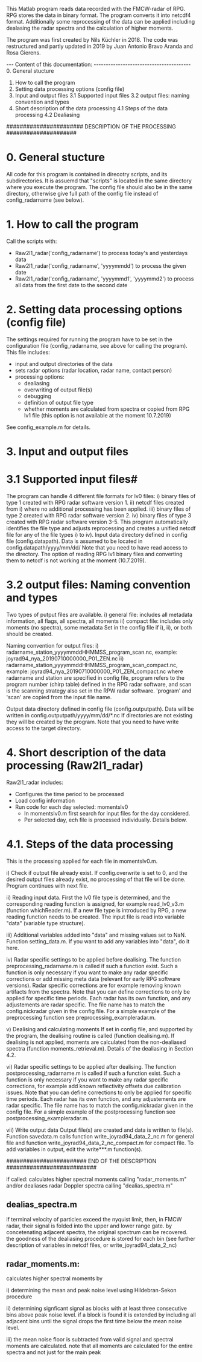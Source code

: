 
This Matlab program reads data recorded with the FMCW-radar of RPG. RPG 
stores the data in binary format. The program converts it into netcdf4 
format. Additionally some reprocessing of the data can be applied including 
dealasing the radar spectra and the calculation of higher moments. 

The program was first created by Nils Küchler in 2018. The code was 
restructured and partly updated in 2019 by Juan Antonio Bravo Aranda and 
Rosa Gierens.


--- Content of this documentation: ----------------------------------------
0. General stucture
1. How to call the program
2. Setting data processing options (config file)
3. Input and output files
    3.1 Supported input files
    3.2 output files: naming convention and types
4. Short description of the data processing
    4.1 Steps of the data processing
    4.2 Dealiasing


####################### DESCRIPTION OF THE PROCESSING #####################


# 0. General stucture #

All code for this program is contained in direcotry scripts, and its 
subdirectories. It is assuemd that "scripts" is located in the same 
directory where you execute the program. The config file should also be in
the same directory, otherwise give full path of the config file instead of
config_radarname (see below).


# 1. How to call the program #

Call the scripts with:
- Raw2l1_radar('config_radarname')
    to process today's and yesterdays data
- Raw2l1_radar('config_radarname', 'yyyymmdd')
    to process the given date
- Raw2l1_radar('config_radarname', 'yyyymmd1', 'yyyymmd2') 
    to process all data from the first date to the second date



# 2. Setting data processing options (config file)

The settings required for running the program have to be set in the 
configuration file (config_radarname, see above for calling the program). 
This file includes:
- input and output directories of the data
- sets radar options (radar location, radar name, contact person)
- processing options:
    - dealiasing
    - overwriting of output file(s)
    - debugging
    - definition of output file type
    - whether moments are calculated from spectra or copied from RPG lv1 
      file (this option is not available at the moment 10.7.2019)

See config_example.m for details.


# 3. Input and output files #

# 3.1 Supported input files#

The program can handle 4 different file formats for lv0 files:
    i) binary files of type 1 created with RPG radar software version 1.
    ii) netcdf files created from i) where no additional processing 
        has been applied. 
    iii) binary files of type 2 created with RPG radar software version 2. 
    iv) binary files of type 3 created with RPG radar software version 3-5.
This program automatically identifies the file type and adjusts reprocessing
and creates a unified netcdf file for any of the file types i) to iv). 
Input data directory defined in config file (config.datapath). Data is 
assumed to be located in config.datapath/yyyy/mm/dd/
Note that you need to have read access to the directory.
The option of reading RPG lv1 binary files and converting them to netcdf is
not working at the moment (10.7.2019).

# 3.2 output files: Naming convention and types #

Two types of putput files are available. 
    i) general file: includes all metadata information, all flags, 
       all spectra, all moments
    ii) compact file: includes only moments (no spectra), some metadata 
Set in the config file if i), ii), or both should be created.

Naming convention for output files:
i) radarname_station_yyyymmddHHMMSS_program_scan.nc,
    example: joyrad94_nya_20190710000000_P01_ZEN.nc
ii) radarname_station_yyyymmddHHMMSS_program_scan_compact.nc,
    example: joyrad94_nya_20190710000000_P01_ZEN_compact.nc
where radarname and station are specified in config file, program refers to 
the program number (chirp table) defined in the RPG radar software, and 
scan is the scanning strategy also set in the RPW radar software. 'program' 
and 'scan' are copied from the input file name.

Output data directory defined in config file (config.outputpath). Data will
be written in config.outputpath/yyyy/mm/dd/*.nc If directories are not 
existing they will be created by the program. Note that you need to have 
write access to the target directory.


# 4. Short description of the data processing (Raw2l1_radar) #

Raw2l1_radar includes:
- Configures the time period to be processed
- Load config information
- Run code for each day selected: momentslv0
    - In momentslv0.m first search for input files for the day considered.
    - Per selected day, ech file is processed individually. Details below.

# 4.1. Steps of the data processing #

This is the processing applied for each file in momentslv0.m.

i) Check if output file already exist. 
    If config.overwrite is set to 0, and the desired output files already 
    exist, no processing of that file will be done. Program continues with 
    next file.

ii) Reading input data. 
    First the lv0 file type is determined, and the corresponding reading 
    function is assigned, for example read_lv0_v3.m (function whichReader.m).
    If a new file type is introduced by RPG, a new reading function needs 
    to be created. The input file is read into variable "data" (variable 
    type structure).

iii) Additional variables added into "data" and missing values set to NaN.
    Function setting_data.m. If you want to add any variables into "data", 
    do it here.

iv) Radar specific settings to be applied before dealising. 
    The function preprocessing_radarname.m is called if such a function
    exist. Such a function is only necessary if you want to make any radar 
    specific corrections or add missing meta data (relevant for early RPG 
    software versions). Radar specific corrections are for example removing 
    known artifacts from the spectra. Note that you can define corrections 
    to only be applied for specific time periods. Each radar has its own 
    function, and any adjustements are radar specific. The file name has to 
    match the config.nickradar given in the config file. For a simple 
    example of the preprocessing function see preprocessing_exampleradar.m.

v) Dealising and calculating moments 
    If set in config file, and supported by the program, the dealising 
    routine is called (function dealising.m). If dealising is not applied, 
    moments are calculated from the non-dealiased spectra (function 
    moments_retrieval.m). Details of the dealiasing in Section 4.2.

vi) Radar specific settings to be applied after dealising. 
    The function postprocessing_radarname.m is called if such a function
    exist. Such a function is only necessary if you want to make any radar 
    specific corrections, for example add known reflectivity offsets due
    calibration issues. Note that you can define corrections to only be 
    applied for specific time periods. Each radar has its own function, and 
    any adjustements are radar specific. The file name has to match the 
    config.nickradar given in the config file. For a simple example of the 
    postprocessing function see postprocessing_exampleradar.m.

vii) Write output data
    Output file(s) are created and data is written to file(s). Function
    savedata.m calls function write_joyrad94_data_2_nc.m for general file 
    and function write_joyrad94_data_2_nc_compact.m for compact file. To 
    add variables in output, edit the write***.m function(s).


######################## END OF THE DESCRIPTION ###########################
   



if called: calculates higher spectral moments calling "radar_moments.m" 
and/or dealiases radar Doppler spectra calling "dealias_spectra.m"

## dealias_spectra.m
if terminal velocity of particles exceed the nyquist limit, then, in 
FMCW radar, their signal is folded into the upper and lower range gate. by 
concetenating adjacent spectra, the original spectrum can be recovered. 
the goodness of the dealiasing procedure is stored for each bin (see further 
description of variables in netcdf files, or write_joyrad94_data_2_nc)

## radar_moments.m:
calculates higher spectral moments by

i) determining the mean and peak noise level using Hildebran-Sekon procedure

ii) determining signficant signal as blocks with at least three consecutive bins above peak noise level. if a block is found it is extended by including all adjacent bins until the signal drops the first time below the mean noise level.

iii) the mean noise floor is subtracted from valid signal and spectral moments are calculated. note that all moments are calculated for the entire spectra and not just for the main peak

